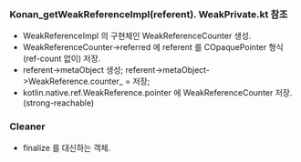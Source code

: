 ### Konan_getWeakReferenceImpl(referent). WeakPrivate.kt 참조
- WeakReferenceImpl 의 구현체인 WeakReferenceCounter 생성.
- WeakReferenceCounter->referred 에 referent 를 COpaquePointer 형식(ref-count 없이) 저장.
- referent->metaObject 생성; referent->metaObject->WeakReference.counter_ = 저장;
- kotlin.native.ref.WeakReference.pointer 에 WeakReferenceCounter 저장. (strong-reachable)

### Cleaner
-  finalize 를 대신하는 객체. 